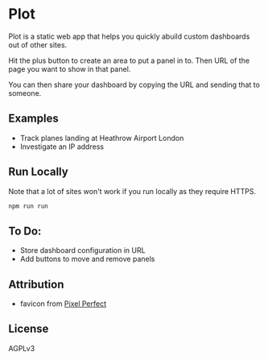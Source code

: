 # Plot
Plot is a static web app that helps you quickly abuild custom dashboards out of other sites.

Hit the plus button to create an area to put a panel in to. Then URL of the page you want to show in that panel.

You can then share your dashboard by copying the URL and sending that to someone.

## Examples

* Track planes landing at Heathrow Airport London
* Investigate an IP address

## Run Locally

Note that a lot of sites won't work if you run locally as they require HTTPS.

```bash
npm run run
```

## To Do:

* Store dashboard configuration in URL
* Add buttons to move and remove panels

## Attribution

* favicon from [Pixel Perfect](https://www.flaticon.com/authors/pixel-perfect)

## License

AGPLv3